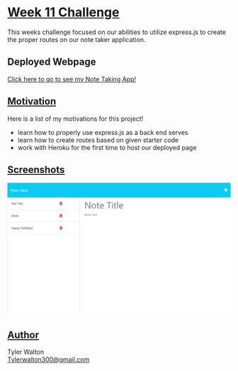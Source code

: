 # <u>**Week 11 Challenge**</u>
This weeks challenge focused on our abilities to utilize express.js to create the proper routes on our note taker application. 

## Deployed Webpage
[Click here to go to see my Note Taking App!](https://desolate-retreat-97611.herokuapp.com/notes)

## <u>**Motivation**</u>
Here is a list of my motivations for this project!

- learn how to properly use express.js as a back end serves
- learn how to create routes based on given starter code
- work with Heroku for the first time to host our deployed page
 

## <u>**Screenshots**</u>

![alt text](./public/assets/imgs/desolate-retreat-97611.herokuapp.com_notes.png)

## <u>**Author**</u>

Tyler Walton <br/>
Tylerwalton300@gmail.com